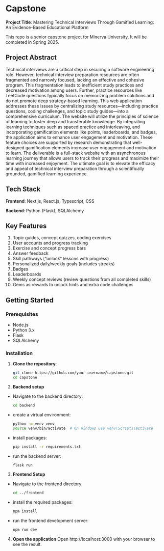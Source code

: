 # Capstone
**Project Title**: Mastering Technical Interviews Through Gamified Learning: An Evidence-Based Educational Platform

This repo is a senior capstone project for Minerva University. It will be completed in Spring 2025.

## Project Abstract

 Technical interviews are a critical step in securing a software engineering role. However, technical interview preparation resources are often fragmented and narrowly focused, lacking an effective and cohesive program. This fragmentation leads to inefficient study practices and decreased motivation among users. Further, practice resources like LeetCode questions typically focus on memorizing problem solutions and do not promote deep strategy-based learning. This web application addresses these issues by centralizing study resources—including practice questions, coding challenges, and topic study guides—into a comprehensive curriculum. The website will utilize the principles of science of learning to foster deep and transferable knowledge. By integrating learning techniques such as spaced practice and interleaving, and incorporating gamification elements like points, leaderboards, and badges, the application aims to enhance user engagement and motivation. These feature choices are supported by research demonstrating that well-designed gamification elements increase user engagement and motivation to learn. The deliverable is a full-stack website with an asynchronous learning journey that allows users to track their progress and maximize their time with increased enjoyment. The ultimate goal is to elevate the efficacy and appeal of technical interview preparation through a scientifically grounded, gamified learning experience.

## Tech Stack

**Frontend**: Next.js, React.js, Typescript, CSS

**Backend**: Python (Flask), SQLAlchemy

## Key Features

1. Topic guides, concept quizzes, coding exercises
2. User accounts and progress tracking
3. Exercise and concept progress bars
4. Answer feedback
5. Skill pathways (“unlock” lessons with progress)
6. Personalized daily/weekly goals (includes streaks)
7. Badges
8. Leaderboards
9. Weekly concept reviews (review questions from all completed skills)
11. Gems as rewards to unlock hints and extra code challenges

## Getting Started

### Prerequisites

- Node.js
- Python 3.x
- Flask
- SQLAlchemy

### Installation

1. **Clone the repository**:
   ```bash
   git clone https://github.com/your-username/capstone.git
   cd capstone
   ```
2. **Backend setup**

- Navigate to the backend directory:
  ```bash
  cd backend
  ```
- create a virtual environment:
  ```bash
  python -m venv venv
  source venv/bin/activate  # On Windows use venv\Scripts\activate
  ```
- install packages:

  ```bash 
  pip install -r requirements.txt
  ```

- run the backend server:
  ```bash 
  flask run
  ```

3. **Frontend Setup**

- Navigate to the frontend directory

  ```bash 
  cd ../frontend
  ```

- install the required packages:

  ```bash 
  npm install
  ```

- run the frontend development server:
  ```bash 
  npm run dev
  ```

4. **Open the application**
   Open http://localhost:3000 with your browser to see the result.

